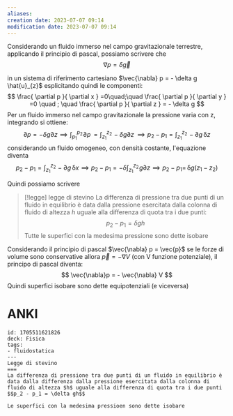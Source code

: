 ```yaml
---
aliases: 
creation date: 2023-07-07 09:14
modification date: 2023-07-07 09:14
---
```


Considerando un fluido immerso nel campo gravitazionale terrestre, applicando il principio di pascal, possiamo scrivere che
$$ \nabla p = \delta \vec{g} $$

in un sistema di riferimento cartesiano
$\vec{\nabla} p = - \delta g \hat{u}_{z}$
esplicitando quindi le componenti:
$$ \frac{ \partial p }{ \partial x } =0\quad;\quad \frac{ \partial p }{ \partial y } =0 \quad ; \quad \frac{ \partial p }{ \partial z } = - \delta g $$
Per un fluido immerso nel campo gravitazionale la pressione varia con z, integrando si ottiene:
$$ \partial p = -\delta g \partial z \implies \int _{p_{1}} ^{p_{2}}\! \partial p\, = \int _{z_{1}}^{z_{2}} \!- \delta g \partial z\, \implies p_{2} - p_{1} = \int _{z_{1}}^{z_{2}} \!- \partial g \, \mathrm{\delta}z    $$
considerando un fluido omogeneo, con densità costante, l'equazione diventa
$$ p_{2} - p_{1} = \int _{z_{1}}^{z_{2}} \!-\partial g \, \mathrm{\delta}x \implies p_{2} - p_{1} = -\delta \int _{z_{1}}^{z_{2}} \!g \partial z \implies p_{2}-p_{1} = \, \mathrm{\delta}g(z_{1}-z_{2})   $$

Quindi possiamo scrivere
>[!legge] legge di stevino
>La differenza di pressione tra due punti di un fluido in equilibrio è data dalla pressione esercitata dalla colonna di fluido di altezza $h$ uguale alla differenza di quota tra i due punti:
>$$ p_{2} - p_{1} = \delta gh $$
>Tutte le superfici con la medesima pressione sono dette isobare

Considerando il principio di pascal
$\vec{\nabla} p = \vec{p}$
se le forze di volume sono conservative allora $\vec{p} = - \nabla V$ (con V funzione potenziale), il principo di pascal diventa:
$$ \vec{\nabla}p = - \vec{\nabla} V $$
Quindi superfici isobare sono dette equipotenziali (e viceversa)

# ANKI

```anki
id: 1705511621826
deck: Fisica
tags:
- fluidostatica
---
Legge di stevino
===
La differenza di pressione tra due punti di un fluido in equilibrio è data dalla differenza dalla pressione esercitata dalla colonna di fluido di altezza $h$ uguale alla differenza di quota tra i due punti $$p_2 - p_1 = \delta gh$$

Le superfici con la medesima pressioen sono dette isobare
```

